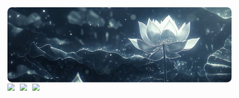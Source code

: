 <!-- Gambar tetap di tengah -->
<div align="center">
  <img src="img/kCkHROSi.jpeg" alt="Image" style="border-radius:10px;" />
</div>

<!-- Badge rata kiri dengan lebar gambar -->
<div align="left">
  <img src="https://img.shields.io/badge/Fedora-51A2DA?style=for-the-badge&logo=fedora&logoColor=white" style="margin-right:8px;" />
  <img src="https://img.shields.io/badge/Linux_Mint-87CF3E?style=for-the-badge&logo=linux-mint&logoColor=white" style="margin-right:8px;" />
  <img src="https://img.shields.io/badge/Blogger-FF5722?style=for-the-badge&logo=blogger&logoColor=white" />
</div>